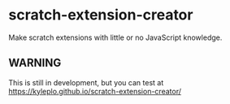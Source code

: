 # scratch-extension-creator
Make scratch extensions with little or no JavaScript knowledge.

## WARNING
This is still in development, but you can test at https://kyleplo.github.io/scratch-extension-creator/
